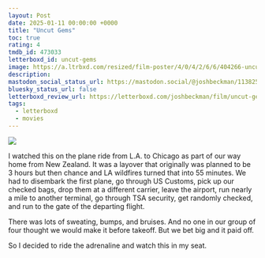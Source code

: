 ```yaml
---
layout: Post
date: 2025-01-11 00:00:00 +0000
title: "Uncut Gems"
toc: true
rating: 4
tmdb_id: 473033
letterboxd_id: uncut-gems
image: https://a.ltrbxd.com/resized/film-poster/4/0/4/2/6/6/404266-uncut-gems-0-600-0-900-crop.jpg?v=670cb7034d
description: 
mastodon_social_status_url: https://mastodon.social/@joshbeckman/113825074682628227
bluesky_status_url: false
letterboxd_review_url: https://letterboxd.com/joshbeckman/film/uncut-gems/
tags:
  - letterboxd
  - movies
---
```


 <p><img src="https://a.ltrbxd.com/resized/film-poster/4/0/4/2/6/6/404266-uncut-gems-0-600-0-900-crop.jpg?v=670cb7034d"/></p> <p>I watched this on the plane ride from L.A. to Chicago as part of our way home from New Zealand. It was a layover that originally was planned to be 3 hours but then chance and LA wildfires turned that into 55 minutes. We had to disembark the first plane, go through US Customs, pick up our checked bags, drop them at a different carrier, leave the airport, run nearly a mile to another terminal, go through TSA security, get randomly checked, and run to the gate of the departing flight. </p><p>There was lots of sweating, bumps, and bruises. And no one in our group of four thought we would make it before takeoff. But we bet big and it paid off.</p><p>So I decided to ride the adrenaline and watch this in my seat.</p> 
